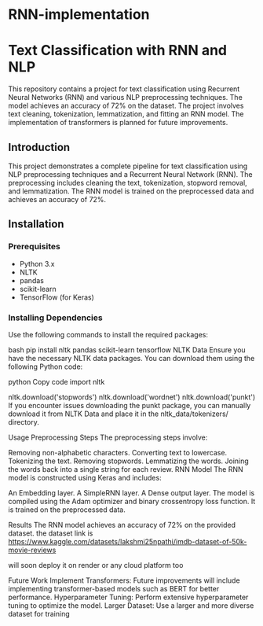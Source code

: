 # RNN-implementation
# Text Classification with RNN and NLP

This repository contains a project for text classification using Recurrent Neural Networks (RNN) and various NLP preprocessing techniques. The model achieves an accuracy of 72% on the dataset. The project involves text cleaning, tokenization, lemmatization, and fitting an RNN model. The implementation of transformers is planned for future improvements.


## Introduction

This project demonstrates a complete pipeline for text classification using NLP preprocessing techniques and a Recurrent Neural Network (RNN). The preprocessing includes cleaning the text, tokenization, stopword removal, and lemmatization. The RNN model is trained on the preprocessed data and achieves an accuracy of 72%.

## Installation

### Prerequisites
- Python 3.x
- NLTK
- pandas
- scikit-learn
- TensorFlow (for Keras)

### Installing Dependencies

Use the following commands to install the required packages:

bash
pip install nltk pandas scikit-learn tensorflow
NLTK Data
Ensure you have the necessary NLTK data packages. You can download them using the following Python code:

python
Copy code
import nltk

nltk.download('stopwords')
nltk.download('wordnet')
nltk.download('punkt')
If you encounter issues downloading the punkt package, you can manually download it from NLTK Data and place it in the nltk_data/tokenizers/ directory.

Usage
Preprocessing Steps
The preprocessing steps involve:

Removing non-alphabetic characters.
Converting text to lowercase.
Tokenizing the text.
Removing stopwords.
Lemmatizing the words.
Joining the words back into a single string for each review.
RNN Model
The RNN model is constructed using Keras and includes:

An Embedding layer.
A SimpleRNN layer.
A Dense output layer.
The model is compiled using the Adam optimizer and binary crossentropy loss function. It is trained on the preprocessed data.

Results
The RNN model achieves an accuracy of 72% on the provided dataset.
the dataset link is https://www.kaggle.com/datasets/lakshmi25npathi/imdb-dataset-of-50k-movie-reviews


will soon deploy it on render or any cloud platform too

Future Work
Implement Transformers: Future improvements will include implementing transformer-based models such as BERT for better performance.
Hyperparameter Tuning: Perform extensive hyperparameter tuning to optimize the model.
Larger Dataset: Use a larger and more diverse dataset for training
